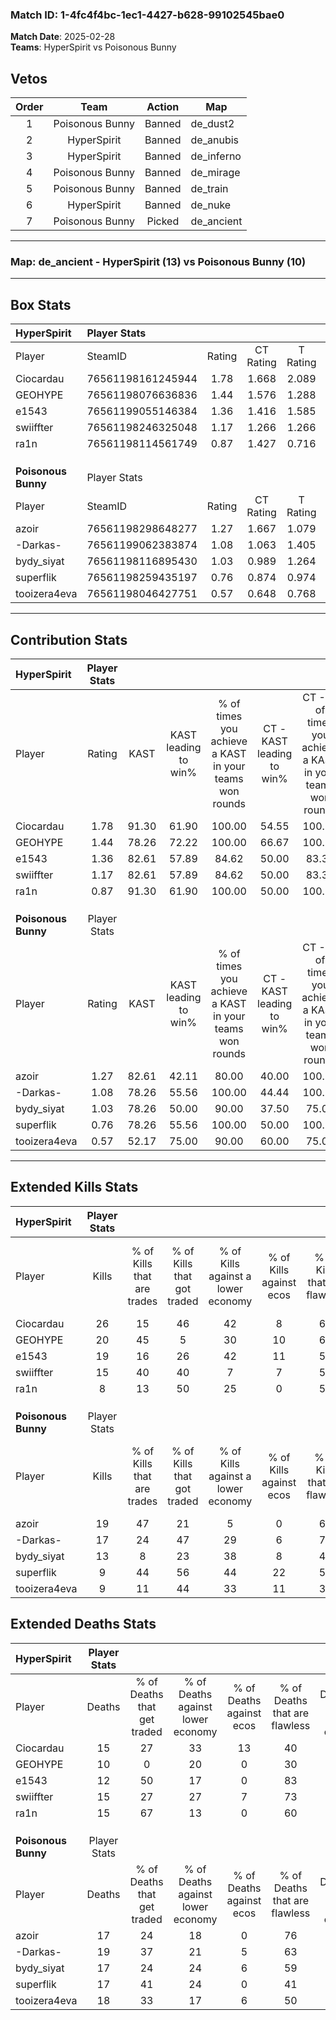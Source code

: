 ### Match ID: 1-4fc4f4bc-1ec1-4427-b628-99102545bae0  
**Match Date**: 2025-02-28  
**Teams**: HyperSpirit vs Poisonous Bunny  

## Vetos  

| Order | Team | Action | Map |
| :---: | :--: | :----: | --- |
| 1 | Poisonous Bunny | Banned | de_dust2 |
| 2 | HyperSpirit | Banned | de_anubis |
| 3 | HyperSpirit | Banned | de_inferno |
| 4 | Poisonous Bunny | Banned | de_mirage |
| 5 | Poisonous Bunny | Banned | de_train |
| 6 | HyperSpirit | Banned | de_nuke |
| 7 | Poisonous Bunny | Picked | de_ancient |

---  

### **Map**: de_ancient - HyperSpirit (13) vs Poisonous Bunny (10)  
---  

## Box Stats  

| **HyperSpirit**     | Player Stats      |        |           |          |       |       |       |         |        |      |     |
| :- | :- | :-: | :-: | :-: | :-: | :-: | :-: | :-: | :-: | :-: | :-: |
| Player              | SteamID           | Rating | CT Rating | T Rating | KAST  |  ADR  | Kills | Assists | Deaths | K/D  | HS% |
| Ciocardau           | 76561198161245944 |  1.78  |   1.668   |  2.089   | 91.30 | 125.4 |  26   |    4    |   15   | 1.73 | 65  |
| GEOHYPE             | 76561198076636836 |  1.44  |   1.576   |  1.288   | 78.26 | 85.3  |  20   |    3    |   10   | 2.00 | 25  |
| e1543               | 76561199055146384 |  1.36  |   1.416   |  1.585   | 82.61 | 77.7  |  19   |    2    |   12   | 1.58 | 68  |
| swiiffter           | 76561198246325048 |  1.17  |   1.266   |  1.266   | 82.61 | 80.6  |  15   |    8    |   15   | 1.00 | 60  |
| ra1n                | 76561198114561749 |  0.87  |   1.427   |  0.716   | 91.30 | 46.5  |   8   |    9    |   15   | 0.53 | 25  |
|                     |                   |        |           |          |       |       |       |         |        |      |     |
|                     |                   |        |           |          |       |       |       |         |        |      |     |
|                     |                   |        |           |          |       |       |       |         |        |      |     |
| **Poisonous Bunny** | Player Stats      |        |           |          |       |       |       |         |        |      |     |
| Player              | SteamID           | Rating | CT Rating | T Rating | KAST  |  ADR  | Kills | Assists | Deaths | K/D  | HS% |
| azoir               | 76561198298648277 |  1.27  |   1.667   |  1.079   | 82.61 | 81.4  |  19   |    5    |   17   | 1.12 | 84  |
| -Darkas-            | 76561199062383874 |  1.08  |   1.063   |  1.405   | 78.26 | 76.2  |  17   |    1    |   19   | 0.89 | 52  |
| bydy_siyat          | 76561198116895430 |  1.03  |   0.989   |  1.264   | 78.26 | 83.7  |  13   |    9    |   17   | 0.76 | 46  |
| superflik           | 76561198259435197 |  0.76  |   0.874   |  0.974   | 78.26 | 53.6  |   9   |    3    |   17   | 0.53 | 66  |
| tooizera4eva        | 76561198046427751 |  0.57  |   0.648   |  0.768   | 52.17 | 61.9  |   9   |    2    |   18   | 0.50 | 22  |
---  

## Contribution Stats  

| **HyperSpirit**     | Player Stats |       |                      |                                                        |                           |                                                             |                          |                                                            |
| :- | :-: | :-: | :-: | :-: | :-: | :-: | :-: | :-: |
| Player              |    Rating    | KAST  | KAST leading to win% | % of times you achieve a KAST in your teams won rounds | CT - KAST leading to win% | CT - % of times you achieve a KAST in your teams won rounds | T - KAST leading to win% | T - % of times you achieve a KAST in your teams won rounds |
| Ciocardau           |     1.78     | 91.30 |        61.90         |                         100.00                         |           54.55           |                           100.00                            |          70.00           |                           100.00                           |
| GEOHYPE             |     1.44     | 78.26 |        72.22         |                         100.00                         |           66.67           |                           100.00                            |          77.78           |                           100.00                           |
| e1543               |     1.36     | 82.61 |        57.89         |                         84.62                          |           50.00           |                            83.33                            |          66.67           |                           85.71                            |
| swiiffter           |     1.17     | 82.61 |        57.89         |                         84.62                          |           50.00           |                            83.33                            |          66.67           |                           85.71                            |
| ra1n                |     0.87     | 91.30 |        61.90         |                         100.00                         |           50.00           |                           100.00                            |          77.78           |                           100.00                           |
|                     |              |       |                      |                                                        |                           |                                                             |                          |                                                            |
|                     |              |       |                      |                                                        |                           |                                                             |                          |                                                            |
|                     |              |       |                      |                                                        |                           |                                                             |                          |                                                            |
| **Poisonous Bunny** | Player Stats |       |                      |                                                        |                           |                                                             |                          |                                                            |
| Player              |    Rating    | KAST  | KAST leading to win% | % of times you achieve a KAST in your teams won rounds | CT - KAST leading to win% | CT - % of times you achieve a KAST in your teams won rounds | T - KAST leading to win% | T - % of times you achieve a KAST in your teams won rounds |
| azoir               |     1.27     | 82.61 |        42.11         |                         80.00                          |           40.00           |                           100.00                            |          44.44           |                           66.67                            |
| -Darkas-            |     1.08     | 78.26 |        55.56         |                         100.00                         |           44.44           |                           100.00                            |          66.67           |                           100.00                           |
| bydy_siyat          |     1.03     | 78.26 |        50.00         |                         90.00                          |           37.50           |                            75.00                            |          60.00           |                           100.00                           |
| superflik           |     0.76     | 78.26 |        55.56         |                         100.00                         |           50.00           |                           100.00                            |          60.00           |                           100.00                           |
| tooizera4eva        |     0.57     | 52.17 |        75.00         |                         90.00                          |           60.00           |                            75.00                            |          85.71           |                           100.00                           |
---  

## Extended Kills Stats  

| **HyperSpirit**     | Player Stats |                            |                            |                                    |                         |                              |                                 |                                       |                    |           |
| :- | :-: | :-: | :-: | :-: | :-: | :-: | :-: | :-: | :-: | :-: |
| Player              |    Kills     | % of Kills that are trades | % of Kills that got traded | % of Kills against a lower economy | % of Kills against ecos | % of Kills that are flawless | % of Kills that are close duels | % of Kills that are assisted by flash | Pistol Round Kills | AWP Kills |
| Ciocardau           |      26      |             15             |             46             |                 42                 |            8            |              62              |                4                |                  12                   |         0          |     3     |
| GEOHYPE             |      20      |             45             |             5              |                 30                 |           10            |              60              |                5                |                   0                   |         1          |     0     |
| e1543               |      19      |             16             |             26             |                 42                 |           11            |              58              |               16                |                   5                   |         0          |     2     |
| swiiffter           |      15      |             40             |             40             |                 7                  |            7            |              53              |                7                |                   0                   |         0          |     1     |
| ra1n                |      8       |             13             |             50             |                 25                 |            0            |              50              |               13                |                   0                   |         3          |     0     |
|                     |              |                            |                            |                                    |                         |                              |                                 |                                       |                    |           |
|                     |              |                            |                            |                                    |                         |                              |                                 |                                       |                    |           |
|                     |              |                            |                            |                                    |                         |                              |                                 |                                       |                    |           |
| **Poisonous Bunny** | Player Stats |                            |                            |                                    |                         |                              |                                 |                                       |                    |           |
| Player              |    Kills     | % of Kills that are trades | % of Kills that got traded | % of Kills against a lower economy | % of Kills against ecos | % of Kills that are flawless | % of Kills that are close duels | % of Kills that are assisted by flash | Pistol Round Kills | AWP Kills |
| azoir               |      19      |             47             |             21             |                 5                  |            0            |              63              |                0                |                   0                   |         0          |     2     |
| -Darkas-            |      17      |             24             |             47             |                 29                 |            6            |              71              |                0                |                   0                   |         0          |     6     |
| bydy_siyat          |      13      |             8              |             23             |                 38                 |            8            |              46              |                8                |                   8                   |         0          |     2     |
| superflik           |      9       |             44             |             56             |                 44                 |           22            |              56              |               11                |                   0                   |         0          |     0     |
| tooizera4eva        |      9       |             11             |             44             |                 33                 |           11            |              33              |               11                |                   0                   |         0          |     0     |
## Extended Deaths Stats  

| **HyperSpirit**     | Player Stats |                             |                                   |                          |                               |                            |                           |               |
| :- | :-: | :-: | :-: | :-: | :-: | :-: | :-: | :-: |
| Player              |    Deaths    | % of Deaths that get traded | % of Deaths against lower economy | % of Deaths against ecos | % of Deaths that are flawless | % of Deaths that are close | % of Deaths while blinded | Deaths to AWP |
| Ciocardau           |      15      |             27              |                33                 |            13            |              40               |             7              |             0             |       0       |
| GEOHYPE             |      10      |              0              |                20                 |            0             |              30               |             10             |             0             |       0       |
| e1543               |      12      |             50              |                17                 |            0             |              83               |             0              |             8             |       0       |
| swiiffter           |      15      |             27              |                27                 |            7             |              73               |             7              |             0             |       0       |
| ra1n                |      15      |             67              |                13                 |            0             |              60               |             0              |             0             |       0       |
|                     |              |                             |                                   |                          |                               |                            |                           |               |
|                     |              |                             |                                   |                          |                               |                            |                           |               |
|                     |              |                             |                                   |                          |                               |                            |                           |               |
| **Poisonous Bunny** | Player Stats |                             |                                   |                          |                               |                            |                           |               |
| Player              |    Deaths    | % of Deaths that get traded | % of Deaths against lower economy | % of Deaths against ecos | % of Deaths that are flawless | % of Deaths that are close | % of Deaths while blinded | Deaths to AWP |
| azoir               |      17      |             24              |                18                 |            0             |              76               |             6              |             0             |       1       |
| -Darkas-            |      19      |             37              |                21                 |            5             |              63               |             11             |             5             |       0       |
| bydy_siyat          |      17      |             24              |                24                 |            6             |              59               |             12             |             0             |       1       |
| superflik           |      17      |             41              |                24                 |            0             |              41               |             12             |             6             |       1       |
| tooizera4eva        |      18      |             33              |                17                 |            6             |              50               |             0              |            11             |       1       |
